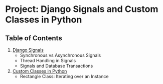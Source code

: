 # Project: Django Signals and Custom Classes in Python

## Table of Contents
1. [Django Signals](#django-signals)
   - Synchronous vs Asynchronous Signals
   - Thread Handling in Signals
   - Signals and Database Transactions
2. [Custom Classes in Python](#custom-classes-in-python)
   - Rectangle Class: Iterating over an Instance

